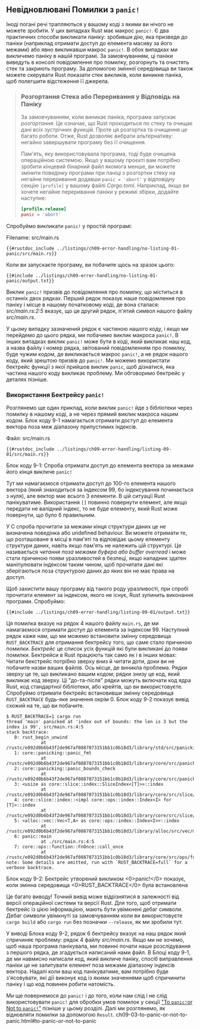 ## Невідновлювані Помилки з `panic!`

Іноді погані речі трапляються у вашому коді з якими ви нічого не можете зробити. У цих випадках Rust має макрос `panic!`. Є два практичних способи викликати паніку: зробивши дію, яка призведе до паніки (наприклад отримати доступ до елемента масиву за його межами) або явно викликавши макрос `panic!`. В обох випадках ми викличемо паніку в нашій програмі. За замовчуванням, ці паніки виведуть в консолі повідомлення про помилку, розгорнуть та очистять стек та закриють програму. За допомогою змінної середовища ви також можете скерувати Rust показати стек викликів, коли виникне паніка, щоб полегшити відстеження її джерела.

> ### Розгортання Стека або Переривання у Відповідь на Паніку
> 
> За замовчуванням, коли виникає паніка, програма запускає *розгортання*. Це означає, що Rust проходиться по стеку та очищає дані всіх зустрічних функцій. Проте ця розгортка та очищення це багато роботи. Отже, Rust дозволяє вибрати альтернативу: негайно завершувати програму без її очищення.
> 
> Пам'ять, яку використовувала програма, тоді буде очищена операційною системою. Якщо у вашому проєкті вам потрібно зробити кінцевий бінарний файл якомога менше, ви можете змінити поведінку програми при паніці з розгортки стеку на негайне переривання додавши `panic = 'abort'` у відповідну секцію `[profile]` у вашому файлі *Cargo.toml*. Наприклад, якщо ви хочете негайне переривання паніки у режимі збірки, додайте наступне:
> 
> ```toml
> [profile.release]
> panic = 'abort'
> ```

Спробуймо викликати `panic!` у простій програмі:

<span class="filename">Filename: src/main.rs</span>

```rust,should_panic,panics
{{#rustdoc_include ../listings/ch09-error-handling/no-listing-01-panic/src/main.rs}}
```

Коли ви запускаєте програму, ви побачите щось на зразок цього:

```console
{{#include ../listings/ch09-error-handling/no-listing-01-panic/output.txt}}
```

Виклик `panic!` призвів до повідомлення про помилку, що міститься в останніх двох рядках. Перший рядок показує наше повідомлення про паніку і місце в нашому початковому коді, де вона сталася: *src/main.rs:2:5* вказує, що це другий рядок, п'ятий символ нашого файлу *src/main.rs*.

У цьому випадку зазначений рядок є частиною нашого коду, і якщо ми перейдемо до цього рядка, ми побачимо виклик макроса `panic!`. В інших випадках виклик `panic!` може бути в коді, який викликає наш код, а назва файлу і номер рядка, звітований повідомленням про помилку, буде чужим кодом, де викликається макрос `panic!`, а не рядок нашого коду, який зрештою призвів до `panic!`. Ми можемо використати бектрейс функції з якої прийшов виклик `panic`, щоб дізнатися, яка частина нашого коду викликає проблему. Ми обговоримо бектрейс у деталях пізніше.

### Використання Бектрейсу `panic!`

Розглянемо ще один приклад, коли виклик `panic!` йде з бібліотеки через помилку в нашому коді, а не через прямий виклик макроса нашим кодом. Блок коду 9-1 намагається отримати доступ до елемента вектора поза меж діапазону припустимих індексів.

<span class="filename">Файл: src/main.rs</span>

```rust,should_panic,panics
{{#rustdoc_include ../listings/ch09-error-handling/listing-09-01/src/main.rs}}
```


<span class="caption">Блок коду 9-1: Спроба отримати доступ до елемента вектора за межами його кінця викличе `panic!`</span>

Тут ми намагаємося отримати доступ до 100-го елемента нашого вектора (який знаходиться за індексом 99, бо індексування починається з нуля), але вектор має всього 3 елементи. В цій ситуації Rust панікуватиме. Використання `[]` повинно повернути елемент, але якщо передати не валідний індекс, то не буде елементу, який Rust може повернути, що було б правильним.

У C спроба прочитати за межами кінця структури даних це не визначена поведінка або undefined behaviour. Ви можете отримати те, що розташоване в місці в пам'яті та відповідає цьому елементу структури даних, навіть якщо пам'ять не належить цій структурі. Це називається *читання поза межами буфера або buffer overread* і може стати причиною появи уразливостей в безпеці, якщо нападник здатен маніпулювати індексом таким чином, щоб прочитати дані які зберігаються поза структурою даних до яких він не має права на доступ.

Щоб захистити вашу програму від такого роду уразливості, при спробі прочитати елемент за індексом, якого не існує, Rust зупинить виконання програми. Спробуймо:

```console
{{#include ../listings/ch09-error-handling/listing-09-01/output.txt}}
```

Ця помилка вказує на рядок 4 нашого файлу `main.rs`, де ми намагаємося отримати доступ до елемента за індексом
99. Наступний рядок каже нам, що ми можемо встановити змінну середовища `RUST_BACKTRACE` для отримання бектрейсу того, що саме стало причиною помилки. *Бектрейс* це список усіх функцій які були викликані до появи помилки. Бектрейси в Rust працюють так само як і в інших мовах: Читати бекстрейс потрібно зверху вниз й читати доти, доки ви не побачите назви ваших файлів. Ось місце, де виникла проблема. Рядки зверху це те, що викликано вашим кодом; рядки знизу це код, який викликає код зверху. Ці "до-та-після" рядки можуть включати код ядра Rust, код стандартної бібліотеки, або крейтів, що ви використовуєте. Спробуймо отримати бектрейс встановивши змінну середовища `RUST_BACKTRACE` будь-яке значення окрім 0. Блок коду 9-2 показує вивід схожий на те, що ви побачите.

<!-- manual-regeneration
cd listings/ch09-error-handling/listing-09-01
RUST_BACKTRACE=1 cargo run
copy the backtrace output below
check the backtrace number mentioned in the text below the listing
-->

```console
$ RUST_BACKTRACE=1 cargo run
thread 'main' panicked at 'index out of bounds: the len is 3 but the index is 99', src/main.rs:4:5
stack backtrace:
   0: rust_begin_unwind
             at /rustc/e092d0b6b43f2de967af0887873151bb1c0b18d3/library/std/src/panicking.rs:584:5
   1: core::panicking::panic_fmt
             at /rustc/e092d0b6b43f2de967af0887873151bb1c0b18d3/library/core/src/panicking.rs:142:14
   2: core::panicking::panic_bounds_check
             at /rustc/e092d0b6b43f2de967af0887873151bb1c0b18d3/library/core/src/panicking.rs:84:5
   3: <usize as core::slice::index::SliceIndex<[T]>>::index
             at /rustc/e092d0b6b43f2de967af0887873151bb1c0b18d3/library/core/src/slice/index.rs:242:10
   4: core::slice::index::<impl core::ops::index::Index<I> for [T]>::index
             at /rustc/e092d0b6b43f2de967af0887873151bb1c0b18d3/library/core/src/slice/index.rs:18:9
   5: <alloc::vec::Vec<T,A> as core::ops::index::Index<I>>::index
             at /rustc/e092d0b6b43f2de967af0887873151bb1c0b18d3/library/alloc/src/vec/mod.rs:2591:9
   6: panic::main
             at ./src/main.rs:4:5
   7: core::ops::function::FnOnce::call_once
             at /rustc/e092d0b6b43f2de967af0887873151bb1c0b18d3/library/core/src/ops/function.rs:248:5
note: Some details are omitted, run with `RUST_BACKTRACE=full` for a verbose backtrace.
```


<span class="caption">Блок коду 9-2: Бектрейс утворений викликом <0>panic!</0> показує, коли змінна середовища <0>RUST_BACKTRACE</0> була встановлена</span>

Це багато виводу! Точний вивід може відрізнятися в залежності від версії операційної системи та версії Rust. Для того, щоб отримати бектрейс із цією інформацією, мають бути увімкнені дебаг символи. Дебаг символи увімкнуті за замовчуванням коли ви використовуєте `cargo build` або `cargo run` без позначки `--release`, як ми зробили тут.

У виводі Блока коду 9-2, рядок 6 бектрейсу вказує на наш рядок який спричиняє проблему: рядок 4 файлу *src/main.rs*. Якщо ми не хочемо, щоб наша програма панікувала, ми повинні почати наше розслідування з першого рядка, де згадується написаний нами файл. В Блоці коду 9-1, де ми навмисно написали код, який викличе паніку, спосіб виправлення паніки це не запитувати елемент поза межами діапазону індексів вектора. Надалі коли ваш код панікуватиме, вам потрібно буде з'ясовувати, які дії виконує код із якими значеннями щоб спричинити паніку і що код повинен робити натомість.

Ми ще повернемося до `panic!` і до того, коли нам слід і не слід використовувати `panic!` для обробки умов помилок у секції ["To `panic!`or Not to `panic!`”]()<!-- ignore --> пізніше у цьому розділі. Далі ми розглянемо, як відновляти помилки за допомогою `Result`.
ch09-03-to-panic-or-not-to-panic.html#to-panic-or-not-to-panic
